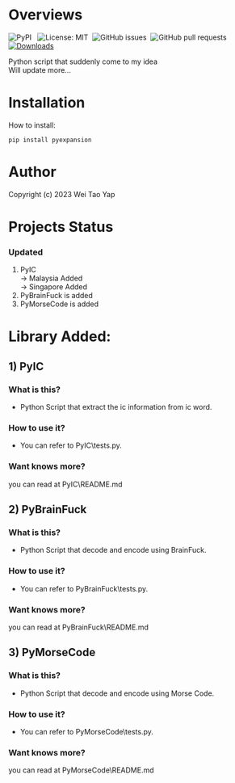 # Overviews

![PyPI](https://img.shields.io/pypi/v/pyexpansion) &nbsp;
![License: MIT](https://img.shields.io/github/license/weitaoyap111/pyexpansion)&nbsp;
![GitHub issues](https://img.shields.io/github/issues/weitaoyap111/pyexpansion)&nbsp;
![GitHub pull requests](https://img.shields.io/github/issues-pr/weitaoyap111/pyexpansion)&nbsp;
[![Downloads](https://static.pepy.tech/personalized-badge/pyexpansion?period=total&units=international_system&left_color=grey&right_color=brightgreen&left_text=Downloads)](https://pepy.tech/project/pyexpansion)&nbsp;

Python script that suddenly come to my idea <br>
Will update more...

# Installation
How to install:
```
pip install pyexpansion
```

# Author
Copyright (c) 2023 Wei Tao Yap

# Projects Status
### Updated
1) PyIC <br>
-> Malaysia Added <br>
-> Singapore Added
2) PyBrainFuck is added
3) PyMorseCode is added

# Library Added:
## 1) PyIC
### What is this?
- Python Script that extract the ic information from ic word.

### How to use it?
- You can refer to PyIC\tests.py.

### Want knows more? 
you can read at PyIC\README.md

## 2) PyBrainFuck
### What is this?
- Python Script that decode and encode using BrainFuck.

### How to use it?
- You can refer to PyBrainFuck\tests.py.

### Want knows more? 
you can read at PyBrainFuck\README.md

## 3) PyMorseCode
### What is this?
- Python Script that decode and encode using Morse Code.

### How to use it?
- You can refer to PyMorseCode\tests.py.

### Want knows more? 
you can read at PyMorseCode\README.md